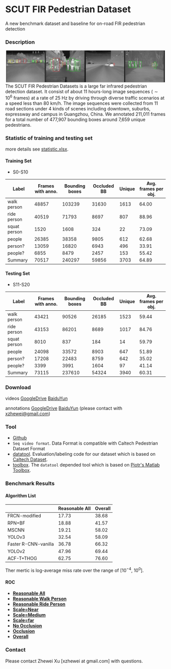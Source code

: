 # SCUT FIR Pedestrian Dataset
A new benchmark dataset and baseline for on-road FIR pedestrian detection

### Description
![example](dataset/example/example.png)
The SCUT FIR Pedestrian Datasets is a large far infrared pedestrian detection dataset. It  consist of about 11 hours-long image sequences ($\sim 10^6​$ frames) at a rate of 25 Hz by driving through diverse traffic scenarios at a speed less than 80 km/h. The image sequences were collected from 11 road sections under 4 kinds of scenes including downtown, suburbs, expressway and campus in Guangzhou, China. We annotated 211,011 frames for a total number of 477,907 bounding boxes around 7,659 unique pedestrians.

### Statistic of training and testing set

more details see [statistic.xlsx](https://github.com/SCUT-CV/SCUT_FIR_Pedestrian_Dataset/tree/master/dataset/statistic.xlsx).

#### Training Set

- S0-S10

| Label        | Frames with anno. | Bounding boxes | Occluded BB | Unique | Avg. frames per obj. |
| ------------ | ----------------- | -------------- | ----------- | ------ | -------------------- |
| walk person  | 48857             | 103239         | 31630       | 1613   | 64.00                |
| ride person  | 40519             | 71793          | 8697        | 807    | 88.96                |
| squat person | 1520              | 1608           | 324         | 22     | 73.09                |
| people       | 26385             | 38358          | 9805        | 612    | 62.68                |
| person?      | 13059             | 16820          | 6943        | 496    | 33.91                |
| people?      | 6855              | 8479           | 2457        | 153    | 55.42                |
| Summary      | 70517             | 240297         | 59856       | 3703   | 64.89                |

#### Testing Set

- S11-S20

| Label        | Frames with anno. | Bounding boxes | Occluded BB | Unique | Avg. frames per obj. |
| ------------ | ----------------- | -------------- | ----------- | ------ | -------------------- |
| walk person  | 43421             | 90526          | 26185       | 1523   | 59.44                |
| ride person  | 43153             | 86201          | 8689        | 1017   | 84.76                |
| squat person | 8010              | 837            | 184         | 14     | 59.79                |
| people       | 24098             | 33572          | 8903        | 647    | 51.89                |
| person?      | 17208             | 22483          | 8759        | 642    | 35.02                |
| people?      | 3399              | 3991           | 1604        | 97     | 41.14                |
| Summary      | 73115             | 237610         | 54324       | 3940   | 60.31                |


### Download

videos [GoogleDrive](https://drive.google.com/open?id=0B5mvevJ3ivDKbXdkVlNNSGJDVGM) [BaiduYun](http://pan.baidu.com/s/1geBkEMf)

annotations [GoogleDrive](https://drive.google.com/drive/folders/1rCZgCB1FwQNuXAzD7PWqKD8BjtwfSx0E?usp=sharing) [BaiduYun](https://pan.baidu.com/s/1EAV9agPCTSvjG3bCoJdRXg) (please contact with xzhewei@gmail.com)

### Tool

- [Github](https://github.com/SCUT-CV/SCUT_FIR_Pedestrian_Dataset)
- `Seq video format`. Data Format is compatible with Caltech Pedestrian Dataset Format
- [datatool](https://github.com/xzhewei/datatool).  Evaluation/labeling code for our dataset which is based on [Caltech Dataset](http://www.vision.caltech.edu/Image_Datasets/CaltechPedestrians/).
- [toolbox](https://github.com/xzhewei/toolbox/tree/scut). The `datatool` depended tool which is based on [Piotr's Matlab Toolbox](https://pdollar.github.io/toolbox/index.html).

### Benchmark Results

#### Algorithm List

|                      | Reasonable All | Overall |
| -------------------- | -------------- | ------- |
| FRCN-modified        | 17.73          | 38.68   |
| RPN+BF               | 18.88          | 41.57   |
| MSCNN                | 19.21          | 58.02   |
| YOLOv3               | 32.54          | 58.09   |
| Faster R-CNN-vanilla | 36.78          | 66.32   |
| YOLOv2               | 47.96          | 69.44   |
| ACF-T+THOG           | 62.75          | 76.60   |

Ther mertic is log-average miss rate over the range of [$10^{-4}$, $10^0$]. 

#### ROC

- [**Reasonable All**](dataset/benchmark/scuttestRocReasonable.pdf)
- [**Reasonable Walk Person**](dataset/benchmark/scuttestRocReasonable-walk-person.pdf)
- [**Reasonable Ride Person**](dataset/benchmark/scuttestRocReasonable-ride-person.pdf)
- [**Scale=Near**](dataset/benchmark/scuttestRocScale=near.pdf)
- [**Scale=Medium**](dataset/benchmark/scuttestRocScale=Medium.pdf)
- [**Scale=far**](dataset/benchmark/scuttestRocScale=far.pdf)
- [**No Occlusion**](dataset/benchmark/scuttestRocOcc=none.pdf)
- [**Occlusion**](dataset/benchmark/scuttestRocOcc=partial.pdf)
- [**Overall**](dataset/benchmark/scuttestRocAll.pdf)

### Contact

Please contact Zhewei Xu [xzhewei at gmail.com] with questions.
